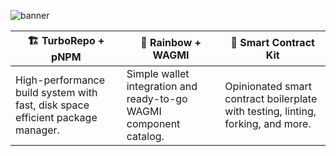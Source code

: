 ![banner](https://user-images.githubusercontent.com/3408362/174462135-3aaeefba-554a-40d7-bd58-f58bf20725cb.png)

| **🏗️ TurboRepo + pNPM<br/>**  | **🌈 Rainbow + WAGMI** | **📝 Smart Contract Kit** |
|---|---|---|
| High-performance build system with fast, disk space efficient package manager. | Simple wallet integration and ready-to-go WAGMI component catalog. | Opinionated smart contract boilerplate with testing, linting, forking, and more. |
